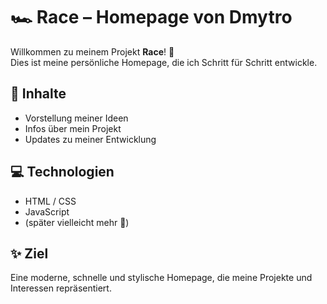 # 🏎️ Race – Homepage von Dmytro  

Willkommen zu meinem Projekt **Race**! 🚀  
Dies ist meine persönliche Homepage, die ich Schritt für Schritt entwickle.  

## 📌 Inhalte
- Vorstellung meiner Ideen  
- Infos über mein Projekt  
- Updates zu meiner Entwicklung  

## 💻 Technologien
- HTML / CSS  
- JavaScript  
- (später vielleicht mehr 🚧)  

## ✨ Ziel
Eine moderne, schnelle und stylische Homepage, die meine Projekte und Interessen repräsentiert.  

